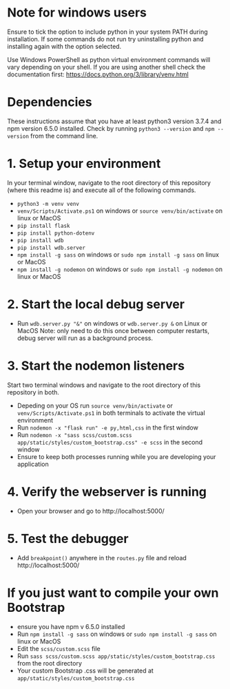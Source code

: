 # Note for windows users
Ensure to tick the option to include python in your system PATH during installation. If some commands do not run try uninstalling python and installing again with the option selected.

Use Windows PowerShell as python virtual environment commands will vary depending on your shell. If you are using another shell check the documentation first: https://docs.python.org/3/library/venv.html

# Dependencies
These instructions assume that you have at least python3 version 3.7.4 and npm version 6.5.0 installed. Check by running ```python3 --version``` and ```npm --version``` from the command line.

# 1. Setup your environment 
In your terminal window, navigate to the root directory of this repository (where this readme is) and execute all of the following commands.
- ```python3 -m venv venv``` 
- ```venv/Scripts/Activate.ps1``` on windows or ```source venv/bin/activate``` on linux or MacOS
- ```pip install flask``` 
- ```pip install python-dotenv``` 
- ```pip install wdb``` 
- ```pip install wdb.server```
- ```npm install -g sass``` on windows or ```sudo npm install -g sass``` on linux or MacOS
- ```npm install -g nodemon``` on windows or ```sudo npm install -g nodemon``` on linux or MacOS

# 2. Start the local debug server
- Run ```wdb.server.py "&"``` on windows or ```wdb.server.py &``` on Linux or MacOS
Note: only need to do this once between computer restarts, debug server will run as a background process.

# 3. Start the nodemon listeners
Start two terminal windows and navigate to the root directory of this repository in both.
- Depeding on your OS run ```source venv/bin/activate``` or ```venv/Scripts/Activate.ps1``` in both terminals to activate the virtual environment
- Run ```nodemon -x "flask run" -e py,html,css``` in the first window
- Run ```nodemon -x "sass scss/custom.scss app/static/styles/custom_bootstrap.css" -e scss``` in the second window
- Ensure to keep both processes running while you are developing your application

# 4. Verify the webserver is running
- Open your browser and go to http://localhost:5000/

# 5. Test the debugger
- Add ```breakpoint()``` anywhere in the ```routes.py``` file and reload http://localhost:5000/

# If you just want to compile your own Bootstrap
- ensure you have npm v 6.5.0 installed
- Run ```npm install -g sass``` on windows or ```sudo npm install -g sass``` on linux or MacOS
- Edit the ```scss/custom.scss``` file
- Run ```sass scss/custom.scss app/static/styles/custom_bootstrap.css``` from the root directory
- Your custom Bootstrap .css will be generated at ```app/static/styles/custom_bootstrap.css```

